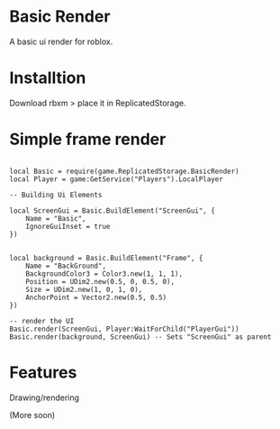 # Basic Render
A basic ui render for roblox.

# Installtion

Download rbxm > place it in ReplicatedStorage.

# Simple frame render

```

local Basic = require(game.ReplicatedStorage.BasicRender)
local Player = game:GetService("Players").LocalPlayer

-- Building Ui Elements

local ScreenGui = Basic.BuildElement("ScreenGui", {
	Name = "Basic",
	IgnoreGuiInset = true
})


local background = Basic.BuildElement("Frame", {
	Name = "BackGround",
	BackgroundColor3 = Color3.new(1, 1, 1),
	Position = UDim2.new(0.5, 0, 0.5, 0),
	Size = UDim2.new(1, 0, 1, 0),
	AnchorPoint = Vector2.new(0.5, 0.5)
})

-- render the UI 
Basic.render(ScreenGui, Player:WaitForChild("PlayerGui"))
Basic.render(background, ScreenGui) -- Sets "ScreenGui" as parent

```

# Features
Drawing/rendering

(More soon)
